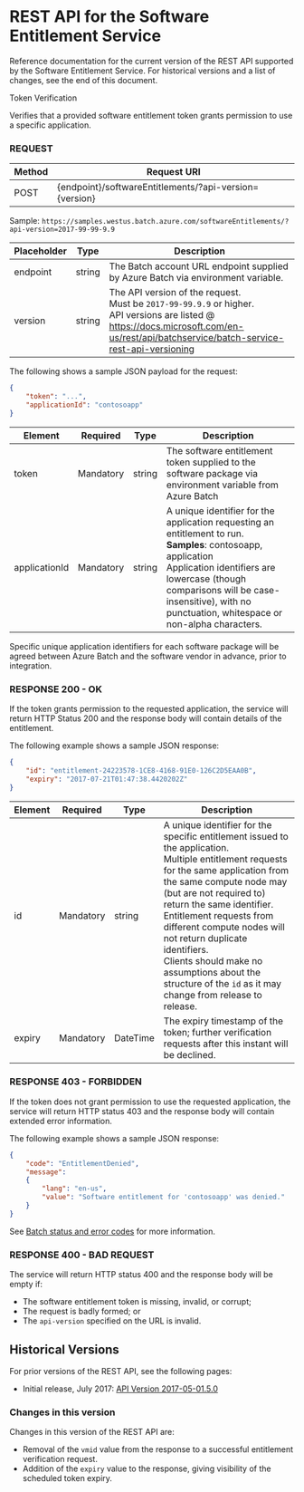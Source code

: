 # REST API for the Software Entitlement Service

Reference documentation for the current version of the REST API supported by the Software Entitlement Service. For historical versions and a list of changes, see the end of this document.

 Token Verification

Verifies that a provided software entitlement token grants permission to use a specific application.

### REQUEST

| Method | Request URI                                            |
| ------ | ------------------------------------------------------ |
| POST   | {endpoint}/softwareEntitlements/?api-version={version} |

Sample: `https://samples.westus.batch.azure.com/softwareEntitlements/?api-version=2017-99-99-9.9`

| Placeholder | Type   | Description                                                                                                                                                                                     |
| ----------- | ------ | ----------------------------------------------------------------------------------------------------------------------------------------------------------------------------------------------- |
| endpoint    | string | The Batch account URL endpoint supplied by Azure Batch via environment variable.                                                                                                                |
| version     | string | The API version of the request. <br/> Must be `2017-99-99.9.9` or higher. <br/>API versions are listed @ https://docs.microsoft.com/en-us/rest/api/batchservice/batch-service-rest-api-versioning |

The following shows a sample JSON payload for the request:

``` json
{
    "token": "...",
    "applicationId": "contosoapp"
}
```

| Element       | Required  | Type   | Description                                                                                                                                                                                                                                                                                |
| ------------- | --------- | ------ | ------------------------------------------------------------------------------------------------------------------------------------------------------------------------------------------------------------------------------------------------------------------------------------------ |
| token         | Mandatory | string | The software entitlement token supplied to the software package via environment variable from Azure Batch                                                                                                                                                                                  |
| applicationId | Mandatory | string | A unique identifier for the application requesting an entitlement to run. <br/> **Samples**: contosoapp, application <br/> Application identifiers are lowercase (though comparisons will be case-insensitive), with no punctuation, whitespace or non-alpha characters. |

Specific unique application identifiers for each software package will be agreed between Azure Batch and the software vendor in advance, prior to integration.

### RESPONSE 200 - OK

If the token grants permission to the requested application, the service will return HTTP Status 200 and the response body will contain details of the entitlement.

The following example shows a sample JSON response:

``` json
{
    "id": "entitlement-24223578-1CE8-4168-91E0-126C2D5EAA0B",
    "expiry": "2017-07-21T01:47:38.4420202Z"
}
```

| Element | Required  |   Type   |                                                                                                                                                                                                                   Description                                                                                                                                                                                                                   |
| ------- | --------- | -------- | ----------------------------------------------------------------------------------------------------------------------------------------------------------------------------------------------------------------------------------------------------------------------------------------------------------------------------------------------------------------------------------------------------------------------------------------------- |
| id      | Mandatory | string   | A unique identifier for the specific entitlement issued to the application. <br/> Multiple entitlement requests for the same application from the same compute node may (but are not required to) return the same identifier. <br/> Entitlement requests from different compute nodes will not return duplicate identifiers. <br/> Clients should make no assumptions about the structure of the `id` as it may change from release to release. |
| expiry  | Mandatory | DateTime | The expiry timestamp of the token; further verification requests after this instant will be declined.                                                                                                                                                                                                                                                                                                                                           |

### RESPONSE 403 - FORBIDDEN

If the token does not grant permission to use the requested application, the service will return HTTP status 403 and the response body will contain extended error information.

The following example shows a sample JSON response:

``` json
{
    "code": "EntitlementDenied",
    "message":
    {
        "lang": "en-us",
        "value": "Software entitlement for 'contosoapp' was denied."
    }
}
```

See [Batch status and error codes](https://docs.microsoft.com/rest/api/batchservice/batch-status-and-error-codes) for more information.

### RESPONSE 400 - BAD REQUEST

The service will return HTTP status 400 and the response body will be empty if:

* The software entitlement token is missing, invalid, or corrupt;
* The request is badly formed; or
* The `api-version` specified on the URL is invalid.

## Historical Versions

For prior versions of the REST API, see the following pages:

* Initial release, July 2017: [API Version 2017-05-01.5.0](rest-api-2017-05-01.5.0.md)

### Changes in this version

Changes in this version of the REST API are:

* Removal of the `vmid` value from the response to a successful entitlement verification request.
* Addition of the `expiry` value to the response, giving visibility of the scheduled token expiry.

